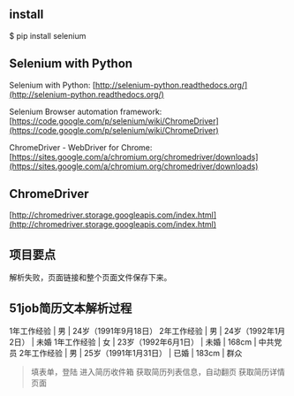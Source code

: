 ## install

$ pip install selenium


## Selenium with Python

Selenium with Python: [http://selenium-python.readthedocs.org/](http://selenium-python.readthedocs.org/)

Selenium Browser automation framework: [https://code.google.com/p/selenium/wiki/ChromeDriver](https://code.google.com/p/selenium/wiki/ChromeDriver)

ChromeDriver - WebDriver for Chrome: [https://sites.google.com/a/chromium.org/chromedriver/downloads](https://sites.google.com/a/chromium.org/chromedriver/downloads)


## ChromeDriver

[http://chromedriver.storage.googleapis.com/index.html](http://chromedriver.storage.googleapis.com/index.html)

## 项目要点

解析失败，页面链接和整个页面文件保存下来。



## 51job简历文本解析过程

1年工作经验 | 男 |  24岁（1991年9月18日）
2年工作经验 | 男 |  24岁（1992年1月2日） |  未婚
1年工作经验 | 女 |  23岁（1992年6月1日） |  未婚 |  168cm |  中共党员
2年工作经验 | 男 |  25岁（1991年1月31日） |  已婚 |  183cm |  群众


> 填表单，登陆
> 进入简历收件箱
> 获取简历列表信息，自动翻页
> 获取简历详情页面

